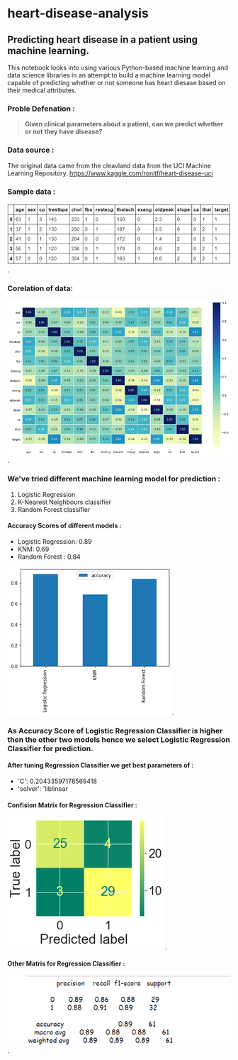 <a href="herat disease analysis.pdf" class="image fit"><img src="images/marr_pic.jpg" alt=""></a>


# heart-disease-analysis
## Predicting heart disease in a patient using machine learning.

This notebook looks into using various Python-based machine learning and data science libraries in an attempt to build a machine learning model capable of predicting whether or not someone has heart diesase based on their medical attributes.

### Proble Defenation :

> **Given clinical parameters about a patient, can we predict whether or not they have disease?**

### Data source :

The original data came from the cleavland data from the UCI Machine Learning Repository. https://www.kaggle.com/ronitf/heart-disease-uci

### Sample data :
![alt text for screen readers](images/sample.png
"sample data").

### Corelation of data:
![alt text for screen readers](images/corelation-matrix.png
"sample data").

### We've tried different machine learning model for prediction :

1. Logistic Regression
2. K-Nearest Neighbours classifier
3. Random Forest classifier

#### Accuracy Scores of different models :

* Logistic Regression: 0.89
* KNM: 0.69
* Random Forest : 0.84

![comparison of different models](images/model-cmp.png
"comparison of different models").

### As Accuracy Score of Logistic Regression Classifier is higher then the other two models hence we select Logistic Regression Classifier for prediction.

#### After tuning Regression Classifier we get best parameters of :
* 'C': 0.20433597178569418 
* 'solver': 'liblinear

#### Confision Matrix for Regression Classifier :
![confusion matrix](images/confusion-matrix.png
"confusion matrix").

#### Other Matris for Regression Classifier :
![all matrix](images/conclusion-table.png
"confusion matrix").
